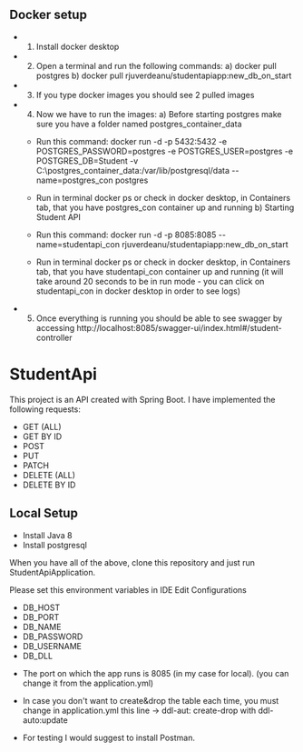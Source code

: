 ## Docker setup

* 1. Install docker desktop
* 2. Open a terminal and run the following commands: 
 	a) docker pull postgres
	b) docker pull rjuverdeanu/studentapiapp:new_db_on_start
* 3. If you type docker images you should see 2 pulled images
* 4. Now we have to run the images:
  a) Before starting postgres make sure you have a folder named postgres_container_data 
  - Run this command: docker run -d -p 5432:5432 -e POSTGRES_PASSWORD=postgres -e POSTGRES_USER=postgres -e POSTGRES_DB=Student -v C:\postgres_container_data:/var/lib/postgresql/data --name=postgres_con postgres
  - Run in terminal docker ps or check in docker desktop, in Containers tab, that you have postgres_con container up and running
  b) Starting Student API  
  - Run this command: docker run -d -p 8085:8085 --name=studentapi_con rjuverdeanu/studentapiapp:new_db_on_start
  
  - Run in terminal docker ps or check in docker desktop, in Containers tab, that you have studentapi_con container up and running 
  (it will take around 20 seconds to be in run mode - you can click on studentapi_con in docker desktop in order to see logs)
  
* 5.  Once everything is running you should be able to see swagger by accessing http://localhost:8085/swagger-ui/index.html#/student-controller



 
# StudentApi
This project is an API created with Spring Boot. I have implemented the following requests:
- GET (ALL)
- GET BY ID
- POST
- PUT
- PATCH
- DELETE (ALL)
- DELETE BY ID


## Local Setup
- Install Java 8
- Install postgresql

When you have all of the above, clone this repository and just run StudentApiApplication. 

Please set this environment variables in IDE Edit Configurations
   - DB_HOST
   - DB_PORT
   - DB_NAME
   - DB_PASSWORD
   - DB_USERNAME
   - DB_DLL

* The port on which the app runs is 8085 (in my case for local). (you can change it from the application.yml)

* In case you don't want to create&drop the table each time, you must change in application.yml
this line -> ddl-aut: create-drop with ddl-auto:update

* For testing I would suggest to install Postman.
